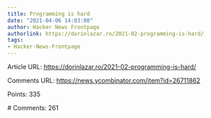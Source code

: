 ```yaml
---
title: Programming is hard
date: "2021-04-06 14:03:00"
author: Hacker News Frontpage
authorlink: https://dorinlazar.ro/2021-02-programming-is-hard/
tags:
- Hacker-News-Frontpage
---
```


<p>Article URL: <a href="https://dorinlazar.ro/2021-02-programming-is-hard/">https://dorinlazar.ro/2021-02-programming-is-hard/</a></p>
<p>Comments URL: <a href="https://news.ycombinator.com/item?id=26711862">https://news.ycombinator.com/item?id=26711862</a></p>
<p>Points: 335</p>
<p># Comments: 261</p>
